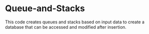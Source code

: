 # Queue-and-Stacks
This code creates queues and stacks based on input data to create a database that can be accessed and modified after insertion. 

